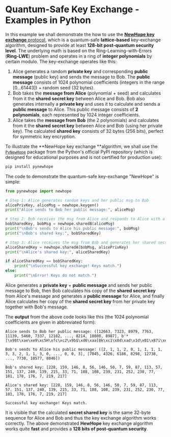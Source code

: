 # Quantum-Safe Key Exchange - Examples in Python

In this example we shall demonstrate the how to use the [**NewHope key exchange** protocol](https://newhopecrypto.org), which is a quantum-safe **lattice-based** key-exchange algorithm, designed to provide at least **128-bit post-quantum security level**. The underlying math is based on the Ring-Learning-with-Errors \(**Ring-LWE**\) problem and operates in a ring of **integer polynomials** by certain modulo. The key-exchange operates like this:

1. Alice generates a random **private key** and corresponding **public message** \(public key\) and sends the message to Bob. The **public message** consists of 1024 polynomial coefficients \(integers in the range \[0...61443\]\) + random seed \(32 bytes\).
2. Bob takes the **message from Alice** \(polynomial + seed\) and calculates from it the **shared secret key** between Alice and Bob. Bob also generates internally a **private key** and uses it to calculate and sends a **public message** to Alice. This public message consists of **2 polynomials**, each represented by 1024 integer coefficients.
3. Alice takes the **message from Bob** \(the 2 polynomials\) and calculates from it the **shared secret key** between Alice and Bob \(using her private key\). The calculated **shared key** consists of 32 bytes \(256 bits\), perfect for symmetric key encryption.

To illustrate the **NewHope key exchange **algorithm, we shall use the [`PyNewHope`](https://github.com/nakov/PyNewHope) package from the Python's official PyPI repository \(which is designed for educational purposes and is not certified for production use\):

```py
pip install pynewhope
```

The code to demonstrate the quantum-safe key-exchange "NewHope" is simple:

```py
from pynewhope import newhope

# Step 1: Alice generates random keys and her public msg to Bob
alicePrivKey, aliceMsg = newhope.keygen()
print("Alice sends to Bob her public message:", aliceMsg)

# Step 2: Bob receives the msg from Alice and responds to Alice with a msg
bobSharedKey, bobMsg = newhope.sharedB(aliceMsg)
print("\nBob's sends to Alice his public message:", bobMsg)
print("\nBob's shared key:", bobSharedKey)

# Step 3: Alice receives the msg from Bob and generates her shared secret
aliceSharedKey = newhope.sharedA(bobMsg, alicePrivKey)
print("\nAlice's shared key:", aliceSharedKey)

if aliceSharedKey == bobSharedKey:
    print("\nSuccessful key exchange! Keys match.")
else:
    print("\nError! Keys do not match.")
```

Alice generates a **private key** + **public message** and sends her public message to Bob, then Bob calculates his copy of the **shared secret key** from Alice's message and generates a **public message** for Alice, and finally Alice calculates her copy of the **shared secret key** from her private key together with Bob's message.

The **output** from the above code looks like this \(the 1024 polynomial coefficients are given in abbreviated form\):

```
Alice sends to Bob her public message: ([12663, 7323, 8979, 7763, 11139, 5460, 7337, 12182, ..., 8214, 10808, 8987], b'*[\x98t\xae\xe9\xc5H\xfc\xc2\x9b$\xd6\xaa[8k\xc1\x8d\xad\x1d\x01\x87i\xed\x03\x06\xe1k2\xa7N')

Bob's sends to Alice his public message: ([2, 1, 1, 2, 0, 1, 1, 1, 1, 3, 3, 2, 1, 1, 3, 0, ..., 0, 0, 3], [7045, 4326, 6186, 8298, 12738, ..., 7730, 10577, 8046])

Bob's shared key: [228, 159, 146, 8, 56, 146, 50, 7, 59, 87, 113, 57, 151, 137, 240, 139, 215, 33, 71, 188, 108, 239, 231, 252, 230, 77, 181, 178, 176, 7, 219, 217]

Alice's shared key: [228, 159, 146, 8, 56, 146, 50, 7, 59, 87, 113, 57, 151, 137, 240, 139, 215, 33, 71, 188, 108, 239, 231, 252, 230, 77, 181, 178, 176, 7, 219, 217]

Successful key exchange! Keys match.
```

It is visible that the calculated **secret shared key** is the same 32-byte sequence for Alice and Bob and thus the key exchange algorithm works correctly. The above demonstrated **HewHope** key exchange algorithm works quite **fast** and provides a **128 bits of post-quantum security**.

